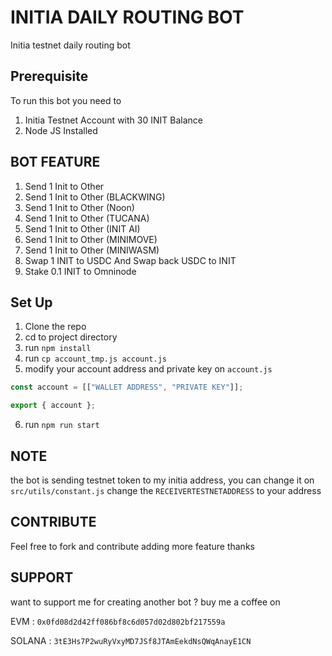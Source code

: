 # INITIA DAILY ROUTING BOT

Initia testnet daily routing bot

## Prerequisite

To run this bot you need to

1. Initia Testnet Account with 30 INIT Balance
2. Node JS Installed

## BOT FEATURE

1. Send 1 Init to Other
2. Send 1 Init to Other (BLACKWING)
3. Send 1 Init to Other (Noon)
4. Send 1 Init to Other (TUCANA)
5. Send 1 Init to Other (INIT AI)
6. Send 1 Init to Other (MINIMOVE)
7. Send 1 Init to Other (MINIWASM)
8. Swap 1 INIT to USDC And Swap back USDC to INIT
9. Stake 0.1 INIT to Omninode

## Set Up

1. Clone the repo
2. cd to project directory
3. run `npm install`
4. run `cp account_tmp.js account.js`
5. modify your account address and private key on `account.js`

```js
const account = [["WALLET ADDRESS", "PRIVATE KEY"]];

export { account };
```

6. run `npm run start`

## NOTE

the bot is sending testnet token to my initia address, you can change it on
`src/utils/constant.js` change the `RECEIVERTESTNETADDRESS` to your address

## CONTRIBUTE

Feel free to fork and contribute adding more feature thanks

## SUPPORT

want to support me for creating another bot ?
buy me a coffee on

EVM : `0x0fd08d2d42ff086bf8c6d057d02d802bf217559a`

SOLANA : `3tE3Hs7P2wuRyVxyMD7JSf8JTAmEekdNsQWqAnayE1CN`
